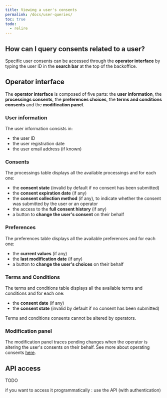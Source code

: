 ```yaml
---
title: Viewing a user's consents
permalink: /docs/user-queries/
toc: true
todo:
  - relire
---
```


## How can I query consents related to a user?

Specific user consents can be accessed through the **operator interface** by typing the user ID in the **search bar** at the top of the backoffice.

## Operator interface

The **operator interface** is composed of five parts: the **user information**, the **processings consents**, the **preferences choices**, the **terms and conditions consents** and the **modification panel**.

### User information

The user information consists in:
- the user ID
- the user registration date
- the user email address (if known)

### Consents

The processings table displays all the available processings and for each one:
- the **consent state** (invalid by default if no consent has been submitted)
- the **consent expiration date** (if any)
- the **consent collection method** (if any), to indicate whether the consent was submitted by the user or an operator
- the access to the **full consent history** (if any)
- a button to **change the user's consent** on their behalf

### Preferences

The preferences table displays all the available preferences and for each one:
- the **current values** (if any)
- the **last modification date** (if any)
- a button to **change the user's choices** on their behalf

### Terms and Conditions

The terms and conditions table displays all the available terms and conditions and for each one:
- the **consent date** (if any)
- the **consent state** (invalid by default if no consent has been submitted)

Terms and conditions consents cannot be altered by operators.

### Modification panel

The modification panel traces pending changes when the operator is altering the user's consents on their behalf. See more about operating consents [here](/docs/operator-access).

## API access

TODO

if you want to access it programmatically : use the API (with authentication)
